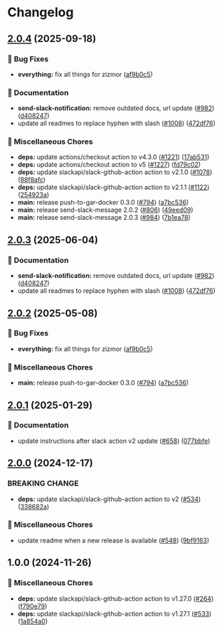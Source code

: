 # Changelog

## [2.0.4](https://github.com/kminehart/shared-workflows/compare/send-slack-message/v2.0.3...send-slack-message/v2.0.4) (2025-09-18)


### 🐛 Bug Fixes

* **everything:** fix all things for zizmor ([af9b0c5](https://github.com/kminehart/shared-workflows/commit/af9b0c52635d39023136fb9312a354f91d9b2bfd))


### 📝 Documentation

* **send-slack-notification:** remove outdated docs, url update ([#982](https://github.com/kminehart/shared-workflows/issues/982)) ([d408247](https://github.com/kminehart/shared-workflows/commit/d4082475390936b2952dcea4921ae423e2ce6395))
* update all readmes to replace hyphen with slash ([#1008](https://github.com/kminehart/shared-workflows/issues/1008)) ([472df76](https://github.com/kminehart/shared-workflows/commit/472df76fb1cbb92a17fb9e055bdf0d1399109ee3))


### 🔧 Miscellaneous Chores

* **deps:** update actions/checkout action to v4.3.0 ([#1221](https://github.com/kminehart/shared-workflows/issues/1221)) ([17ab531](https://github.com/kminehart/shared-workflows/commit/17ab531bf2c16c79af38988e7caf7a3d8a37634b))
* **deps:** update actions/checkout action to v5 ([#1227](https://github.com/kminehart/shared-workflows/issues/1227)) ([fd79c02](https://github.com/kminehart/shared-workflows/commit/fd79c02730e0629f728e2f5c3d614545269208a9))
* **deps:** update slackapi/slack-github-action action to v2.1.0 ([#1078](https://github.com/kminehart/shared-workflows/issues/1078)) ([88f8afc](https://github.com/kminehart/shared-workflows/commit/88f8afc06316e7124c952557a87a42a3776a8b26))
* **deps:** update slackapi/slack-github-action action to v2.1.1 ([#1122](https://github.com/kminehart/shared-workflows/issues/1122)) ([254923a](https://github.com/kminehart/shared-workflows/commit/254923a5562af3a1909a2093c6d897f288b53f1e))
* **main:** release push-to-gar-docker 0.3.0 ([#794](https://github.com/kminehart/shared-workflows/issues/794)) ([a7bc536](https://github.com/kminehart/shared-workflows/commit/a7bc5367c4a91c389526d58839d8f6224dba4dcc))
* **main:** release send-slack-message 2.0.2 ([#806](https://github.com/kminehart/shared-workflows/issues/806)) ([49eed09](https://github.com/kminehart/shared-workflows/commit/49eed0955ec059569c3eca1b4221fe7741c2b260))
* **main:** release send-slack-message 2.0.3 ([#984](https://github.com/kminehart/shared-workflows/issues/984)) ([7b1ea78](https://github.com/kminehart/shared-workflows/commit/7b1ea78d685c0e00d2135bcc831f80d6bfcf29ff))

## [2.0.3](https://github.com/grafana/shared-workflows/compare/send-slack-message-v2.0.2...send-slack-message/v2.0.3) (2025-06-04)


### 📝 Documentation

* **send-slack-notification:** remove outdated docs, url update ([#982](https://github.com/grafana/shared-workflows/issues/982)) ([d408247](https://github.com/grafana/shared-workflows/commit/d4082475390936b2952dcea4921ae423e2ce6395))
* update all readmes to replace hyphen with slash ([#1008](https://github.com/grafana/shared-workflows/issues/1008)) ([472df76](https://github.com/grafana/shared-workflows/commit/472df76fb1cbb92a17fb9e055bdf0d1399109ee3))

## [2.0.2](https://github.com/grafana/shared-workflows/compare/send-slack-message-v2.0.1...send-slack-message-v2.0.2) (2025-05-08)


### 🐛 Bug Fixes

* **everything:** fix all things for zizmor ([af9b0c5](https://github.com/grafana/shared-workflows/commit/af9b0c52635d39023136fb9312a354f91d9b2bfd))


### 🔧 Miscellaneous Chores

* **main:** release push-to-gar-docker 0.3.0 ([#794](https://github.com/grafana/shared-workflows/issues/794)) ([a7bc536](https://github.com/grafana/shared-workflows/commit/a7bc5367c4a91c389526d58839d8f6224dba4dcc))

## [2.0.1](https://github.com/grafana/shared-workflows/compare/send-slack-message-v2.0.0...send-slack-message-v2.0.1) (2025-01-29)


### 📝 Documentation

* update instructions after slack action v2 update ([#658](https://github.com/grafana/shared-workflows/issues/658)) ([077bbfe](https://github.com/grafana/shared-workflows/commit/077bbfebaf982b30cd01297eca94f9e3f02ccff9))

## [2.0.0](https://github.com/grafana/shared-workflows/compare/send-slack-message-v1.0.0...send-slack-message-v2.0.0) (2024-12-17)

### BREAKING CHANGE

* **deps:** update slackapi/slack-github-action action to v2 ([#534](https://github.com/grafana/shared-workflows/issues/534)) ([338682a](https://github.com/grafana/shared-workflows/commit/338682acb95238001a1ea995e660d229e78d4e20))

### 🔧 Miscellaneous Chores

* update readme when a new release is available ([#548](https://github.com/grafana/shared-workflows/issues/548)) ([9bf9163](https://github.com/grafana/shared-workflows/commit/9bf9163126c44247bcee6b6b9390eb488f9ead53))

## 1.0.0 (2024-11-26)


### 🔧 Miscellaneous Chores

* **deps:** update slackapi/slack-github-action action to v1.27.0 ([#264](https://github.com/grafana/shared-workflows/issues/264)) ([f790e79](https://github.com/grafana/shared-workflows/commit/f790e799f029dcfa2174d59263dbe7ff2a51452b))
* **deps:** update slackapi/slack-github-action action to v1.27.1 ([#533](https://github.com/grafana/shared-workflows/issues/533)) ([1a854a0](https://github.com/grafana/shared-workflows/commit/1a854a06dcab7421c2436ae585cf18af09112803))
